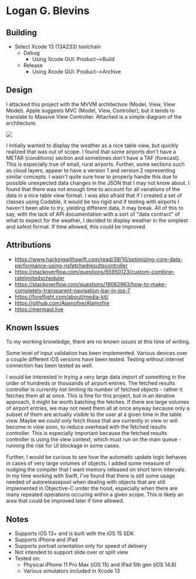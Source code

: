 # Logan G. Blevins

## Building

- Select Xcode 13 (13A233) toolchain
    - Debug
        - Using Xcode GUI: Product-->Build
    - Release
        - Using Xcode GUI: Product-->Archive
    
## Design

I attacked this project with the MVVM architecture (Model, View, View Model).
Apple suggests MVC (Model, View, Controller), but it tends to translate to Massive View Controller.
Attached is a simple diagram of the architecture.

[![](https://mermaid.ink/img/eyJjb2RlIjoiZ3JhcGggVERcbiAgICBBMCgoRW50cnkgUG9pbnQpKSAtLS0gQVtNYWluVmlld0NvbnRyb2xsZXJdXG4gICAgQSAtLT4gfE93bnN8IEJbTWFpblZpZXdNb2RlbF1cbiAgICBCIC0tPiB8T3duc3wgQ1tQZXJzaXN0ZW5jZV1cbiAgICBCIC0tPiB8T3duc3wgRFtXZWF0aGVyQVBJXVxuICAgIEQgLS0-IHxPd25zfCBFW1JlcXVlc3Rvcl1cbiAgICBCIC0uLT4gfFVwZGF0ZXN8IEFcbiAgICBDIC0uLT4gfFVwZGF0ZXN8IEJcblxuICAgIEExW0RldGFpbFZpZXdDb250cm9sbGVyXSAtLT4gfE93bnN8IEIxW0RldGFpbFZpZXdNb2RlbF1cbiAgICAiLCJtZXJtYWlkIjp7InRoZW1lIjoiZGVmYXVsdCJ9LCJ1cGRhdGVFZGl0b3IiOmZhbHNlLCJhdXRvU3luYyI6dHJ1ZSwidXBkYXRlRGlhZ3JhbSI6ZmFsc2V9)](https://mermaid.live/edit#eyJjb2RlIjoiZ3JhcGggVERcbiAgICBBMCgoRW50cnkgUG9pbnQpKSAtLS0gQVtNYWluVmlld0NvbnRyb2xsZXJdXG4gICAgQSAtLT4gfE93bnN8IEJbTWFpblZpZXdNb2RlbF1cbiAgICBCIC0tPiB8T3duc3wgQ1tQZXJzaXN0ZW5jZV1cbiAgICBCIC0tPiB8T3duc3wgRFtXZWF0aGVyQVBJXVxuICAgIEQgLS0-IHxPd25zfCBFW1JlcXVlc3Rvcl1cbiAgICBCIC0uLT4gfFVwZGF0ZXN8IEFcbiAgICBDIC0uLT4gfFVwZGF0ZXN8IEJcblxuICAgIEExW0RldGFpbFZpZXdDb250cm9sbGVyXSAtLT4gfE93bnN8IEIxW0RldGFpbFZpZXdNb2RlbF1cbiAgICAiLCJtZXJtYWlkIjoie1xuICBcInRoZW1lXCI6IFwiZGVmYXVsdFwiXG59IiwidXBkYXRlRWRpdG9yIjpmYWxzZSwiYXV0b1N5bmMiOnRydWUsInVwZGF0ZURpYWdyYW0iOmZhbHNlfQ)

I initially wanted to display the weather as a nice table view, but quickly realized that was out of scope.
I found that some airports don't have a METAR (conditions) section and sometimes don't have a TAF (forecast).
This is especially true of small, rural airports. Further, some sections such as cloud layers,
appear to have a version 1 and version 2 representing similar concepts. I wasn't quite sure how to properly handle 
this due to possible unexpected data changes in the JSON that I may not know about.
I found that there was not enough time to account for all variations of the data in a nice table view format.
I was also afraid that if I created a set of classes using Codable, it would be too rigid and if testing with airports I haven't been able to try, yielding different data, it may break. All of this to say, with the lack of API documentation with a sort of "data contract" of what to expect for the weather,
I decided to display weather in the simplest and safest format. If time allowed, this could be improved.

## Attributions

- https://www.hackingwithswift.com/read/38/10/optimizing-core-data-performance-using-nsfetchedresultscontroller
- https://stackoverflow.com/questions/65950123/custom-combine-ratelimitedscheduler 
- https://stackoverflow.com/questions/19082963/how-to-make-completely-transparent-navigation-bar-in-ios-7 
- https://foreflight.com/about/media-kit/
- https://github.com/Alamofire/Alamofire
- https://mermaid.live


## Known Issues

To my working knowledge, there are no known _issues_ at this time of writing.

Some level of input validation has been implemented.
Various devices over a couple different iOS versions have been tested.
Testing without internet connection has been tested as well.

I would be interested in trying a very large data import of something in the order
of hundreds or thousands of airport entries. The fetched results controller is currently not limiting its
number of fetched objects - rather it fetches them all at once. This is fine for this project, but in
an iterative approach, it might be worth batching the fetches. If there are large volumes of airport entries,
we may not need them all at once anyway because only a subset of them are actually visible to the user at a 
given time in the table view. Maybe we could only fetch those that are currently in view or will become in view soon,
to reduce overhead with the fetched results controller. This is especially important because the fetched results 
controller is using the view context, which must run on the main queue - running the risk for UI blockage in some cases.

Further, I would be curious to see how the automatic update logic behaves in cases of very large volumes of objects.
I added some measure of nudging the compiler that I want memory released on short term intervals.
In my time working with Swift, I've found that there is still some usage needed of autoreleasepool
when dealing with objects that are still implemented in Objective-C under the hood, especially when 
there are many repeated operations occuring within a given scope.
This is likely an area that could be improved later if time allowed.

## Notes

- Supports iOS 13+ and is built with the iOS 15 SDK
- Supports iPhone and iPad
- Supports portrait orientation only for speed of delivery
- Not intended to support slide over or split view
- Tested on:
    - Physical iPhone 11 Pro Max (iOS 15) and iPad 5th gen (iOS 14.8)
    - Various simulators included in Xcode 13
